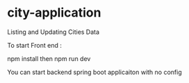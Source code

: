 # city-application
Listing and Updating Cities Data

To start Front end :

npm install
then
npm run dev

You can start backend spring boot applicaiton with no config 

